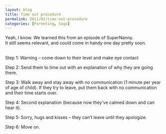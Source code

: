 ```yaml
---
layout: blog
title: Time out procedure
permalink: 2011/01/time-out-procedure
categories: [Parenting, Saga]
---
```


Yeah, I know. We learned this from an episode of SuperNanny.<br/>
It still seems relevant, and could come in handy one day pretty soon.<br/><br/>

<p>Step 1: Warning &#8211; come down to their level and make eye contact</p>
<p>Step 2: Send them to time out with an explanation of why they are going there.</p>
<p>Step 3: Walk away and stay away with no communication (1 minute per year of age of child). If they try to leave, put them back with no communication and their time starts over.</p>
<p>Step 4: Second explanation (because now they&#8217;ve calmed down and can hear it).</p>
<p>Step 5: Sorry, hugs and kisses &#8211; they can&#8217;t leave until they apologize.</p>
<p>Step 6: Move on.</p>
